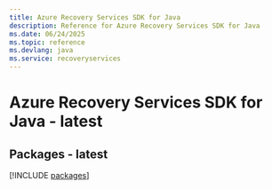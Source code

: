 ```yaml
---
title: Azure Recovery Services SDK for Java
description: Reference for Azure Recovery Services SDK for Java
ms.date: 06/24/2025
ms.topic: reference
ms.devlang: java
ms.service: recoveryservices
---
```

# Azure Recovery Services SDK for Java - latest
## Packages - latest
[!INCLUDE [packages](recovery-services-index.md)]